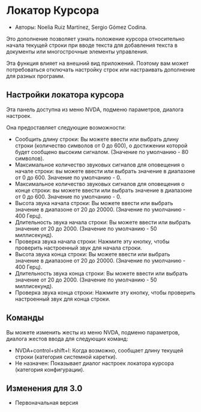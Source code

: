 # Локатор Курсора

* Авторы: Noelia Ruiz Martínez, Sergio Gómez Codina.

Это дополнение позволяет узнать положение курсора относительно начала
текущей строки при вводе текста для добавления текста в документы или
многострочные элементы управления.

Эта функция влияет на внешний вид приложений. Поэтому вам может
потребоваться отключать настройку строк или настраивать дополнение для
разных программ.

## Настройки локатора курсора

Эта панель доступна из меню NVDA, подменю параметров, диалога настроек.

Она предоставляет следующие возможности:

* Сообщить длину строки: Вы можете ввести или выбрать длину строки
  (количество символов от 0 до 600), о достижении которой будет сообщено
  высоким сигналом. (Значение по умолчанию - 80 символов).
* Максимальное количество звуковых сигналов для оповещения о начале строки:
  вы можете ввести или выбрать значение в диапазоне от 0 до 600. Значение по
  умолчанию - 0.
* Максимальное количество звуковых сигналов для оповещения о конце строки:
  вы можете ввести или выбрать значение в диапазоне от 0 до 600. Значение по
  умолчанию - 0.
* Высота звука начала строки: Вы можете ввести или выбрать значение в
  диапазоне от 20 до 20000. (Значение по умолчанию - 400 Герц).
* Длительность звука начала строки: Вы можете ввести или выбрать значение от
  20 до 2000. (Значение по умолчанию - 50 миллисекунд).
* Проверка звука начала строки: Нажмите эту кнопку, чтобы проверить
  настроенный звук для начала строки.
* Высота звука конца строки: Вы можете ввести или выбрать значение в
  диапазоне от 20 до 20000. (Значение по умолчанию - 400 Герц).
* Длительность звука конца строки: Вы можете ввести или выбрать значение от
  20 до 2000. (Значение по умолчанию - 50 миллисекунд).
* Проверка звука конца строки: Нажмите эту кнопку, чтобы проверить
  настроенный звук для конца строки.

## Команды

Вы можете изменить жесты из меню NVDA, подменю параметров, диалога жестов
ввода для следующих команд:

* NVDA+control+shift+l: Когда возможно, сообщает длину текущей строки
  (категория системной каретки).
* Не назначен: Показывает диалог настроек локатора курсора (категория
  конфигурации).

## Изменения для 3.0

* Первоначальная версия
